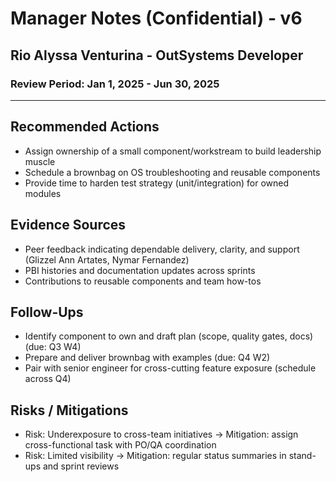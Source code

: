 # Manager Notes (Confidential) - v6
## Rio Alyssa Venturina - OutSystems Developer
### Review Period: Jan 1, 2025 - Jun 30, 2025

---

## Recommended Actions
- Assign ownership of a small component/workstream to build leadership muscle
- Schedule a brownbag on OS troubleshooting and reusable components
- Provide time to harden test strategy (unit/integration) for owned modules

## Evidence Sources
- Peer feedback indicating dependable delivery, clarity, and support (Glizzel Ann Artates, Nymar Fernandez)
- PBI histories and documentation updates across sprints
- Contributions to reusable components and team how-tos

## Follow-Ups
- Identify component to own and draft plan (scope, quality gates, docs) (due: Q3 W4)
- Prepare and deliver brownbag with examples (due: Q4 W2)
- Pair with senior engineer for cross-cutting feature exposure (schedule across Q4)

## Risks / Mitigations
- Risk: Underexposure to cross-team initiatives → Mitigation: assign cross-functional task with PO/QA coordination
- Risk: Limited visibility → Mitigation: regular status summaries in stand-ups and sprint reviews


